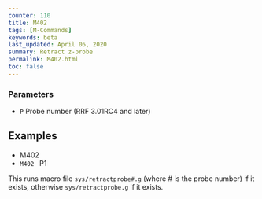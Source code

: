 ```yaml
---
counter: 110
title: M402
tags: [M-Commands] 
keywords: beta 
last_updated: April 06, 2020 
summary: Retract z-probe 
permalink: M402.html
toc: false 
---
```



### Parameters

* `P` Probe number (RRF 3.01RC4 and later)

## Examples

* M402
* ` M402  ` P1

This runs macro file `sys/retractprobe#.g` (where # is the probe number) if it exists, otherwise `sys/retractprobe.g` if it exists.

